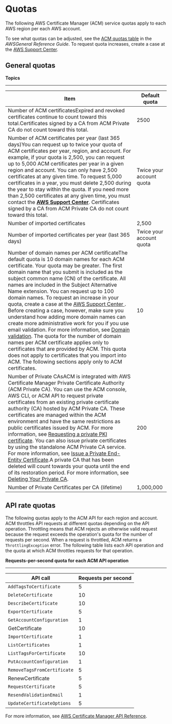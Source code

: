 # Quotas<a name="acm-limits"></a>

The following AWS Certificate Manager \(ACM\) service quotas apply to each AWS region per each AWS account\. 

To see what quotas can be adjusted, see the [ACM quotas table](https://docs.aws.amazon.com/general/latest/gr/acm.html#limits_acm) in the *AWSGeneral Reference Guide*\. To request quota increases, create a case at the [AWS Support Center](https://console.aws.amazon.com/support/home#/case/create?issueType=service-limit-increase&limitType=service-code-acm)\. 

## General quotas<a name="general-limits"></a>

**Topics**


****  

| Item | Default quota | 
| --- | --- | 
| Number of ACM certificatesExpired and revoked certificates continue to count toward this total\.Certificates signed by a CA from ACM Private CA do not count toward this total\. | 2500 | 
| Number of ACM certificates per year \(last 365 days\)You can request up to twice your quota of ACM certificates per year, region, and account\. For example, if your quota is 2,500, you can request up to 5,000 ACM certificates per year in a given region and account\. You can only have 2,500 certificates at any given time\. To request 5,000 certificates in a year, you must delete 2,500 during the year to stay within the quota\. If you need more than 2,500 certificates at any given time, you must contact the **[AWS Support Center](https://console.aws.amazon.com/support/home#/case/create?issueType=service-limit-increase&limitType=service-code-acm)**\. Certificates signed by a CA from ACM Private CA do not count toward this total\. | Twice your account quota | 
| Number of imported certificates | 2,500 | 
| Number of imported certificates per year \(last 365 days\) | Twice your account quota | 
| Number of domain names per ACM certificateThe default quota is 10 domain names for each ACM certificate\. Your quota may be greater\. The first domain name that you submit is included as the subject common name \(CN\) of the certificate\. All names are included in the Subject Alternative Name extension\. You can request up to 100 domain names\. To request an increase in your quota, create a case at the [ AWS Support Center ](https://console.aws.amazon.com/support/home#/case/create?issueType=service-limit-increase&limitType=service-code-acm)\. Before creating a case, however, make sure you understand how adding more domain names can create more administrative work for you if you use email validation\. For more information, see [Domain validation](acm-bestpractices.md#best-practices-validating)\. The quota for the number of domain names per ACM certificate applies only to certificates that are provided by ACM\. This quota does not apply to certificates that you import into ACM\. The following sections apply only to ACM certificates\. | 10 | 
| Number of Private CAsACM is integrated with AWS Certificate Manager Private Certificate Authority \(ACM Private CA\)\. You can use the ACM console, AWS CLI, or ACM API to request private certificates from an existing private certificate authority \(CA\) hosted by ACM Private CA\. These certificates are managed within the ACM environment and have the same restrictions as public certificates issued by ACM\. For more information, see [Requesting a private PKI certificate](gs-acm-request-private.md)\. You can also issue private certificates by using the standalone ACM Private CA service\. For more information, see [Issue a Private End\-Entity Certificate](https://docs.aws.amazon.com/acm-pca/latest/userguide/PcaIssueCert.html)\.A private CA that has been deleted will count towards your quota until the end of its restoration period\. For more information, see [Deleting Your Private CA](https://docs.aws.amazon.com/acm-pca/latest/userguide/PCADeleteCA.html)\. | 200 | 
| Number of Private Certificates per CA \(lifetime\) | 1,000,000 | 

## API rate quotas<a name="api-rate-limits"></a>

The following quotas apply to the ACM API for each region and account\. ACM throttles API requests at different quotas depending on the API operation\. Throttling means that ACM rejects an otherwise valid request because the request exceeds the operation's quota for the number of requests per second\. When a request is throttled, ACM returns a `ThrottlingException` error\. The following table lists each API operation and the quota at which ACM throttles requests for that operation\. 

**Requests\-per\-second quota for each ACM API operation**


****  

| API call | Requests per second | 
| --- | --- | 
|  `AddTagsToCertificate`  |  5  | 
|  `DeleteCertificate`  |  10  | 
|  `DescribeCertificate`  |  10  | 
|  `ExportCertificate`  |  5  | 
|  `GetAccountConfiguration`  |  1  | 
| GetCertificate |  10  | 
|  `ImportCertificate`  |  1  | 
|  `ListCertificates`  |  1  | 
|  `ListTagsForCertificate`  |  10  | 
|  `PutAccountConfiguration`  |  1  | 
|  `RemoveTagsFromCertificate`  |  5  | 
| RenewCertificate |  5  | 
|  `RequestCertificate`  |  5  | 
|  `ResendValidationEmail`  |  1  | 
|  `UpdateCertificateOptions`  |  5  | 



For more information, see [AWS Certificate Manager API Reference](https://docs.aws.amazon.com/acm/latest/APIReference/)\.